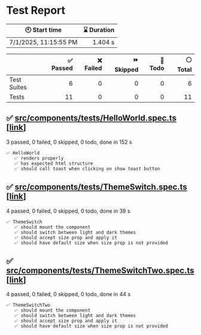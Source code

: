 # Test Report

| 🕙 Start time | ⌛ Duration |
| --- | ---: |
| 7/1/2025, 11:15:55 PM | 1.404 s |

| | ✅ Passed | ❌ Failed | ⏩ Skipped | 🚧 Todo | ⚪ Total |
| --- | ---: | ---: | ---: | ---: | ---: |
|Test Suites|6|0|0|0|6|
|Tests|11|0|0|0|11|

## ✅ <a id="file0" href="#file0">src/components/__tests__/HelloWorld.spec.ts</a> [[link](https://github.com/georgegigarib/HR-FE/blob/9f316e12c074364e49543f1d4f29c08681ade46b/src/components/__tests__/HelloWorld.spec.ts)]

3 passed, 0 failed, 0 skipped, 0 todo, done in 152 s

```
✅ HelloWorld
   ✅ renders properly
   ✅ has expected html structure
   ✅ should call toast when clicking on show toast button
```

## ✅ <a id="file1" href="#file1">src/components/__tests__/ThemeSwitch.spec.ts</a> [[link](https://github.com/georgegigarib/HR-FE/blob/9f316e12c074364e49543f1d4f29c08681ade46b/src/components/__tests__/ThemeSwitch.spec.ts)]

4 passed, 0 failed, 0 skipped, 0 todo, done in 39 s

```
✅ ThemeSwitch
   ✅ should mount the component
   ✅ should switch between light and dark themes
   ✅ should accept size prop and apply it
   ✅ should have default size when size prop is not provided
```

## ✅ <a id="file2" href="#file2">src/components/__tests__/ThemeSwitchTwo.spec.ts</a> [[link](https://github.com/georgegigarib/HR-FE/blob/9f316e12c074364e49543f1d4f29c08681ade46b/src/components/__tests__/ThemeSwitchTwo.spec.ts)]

4 passed, 0 failed, 0 skipped, 0 todo, done in 44 s

```
✅ ThemeSwitchTwo
   ✅ should mount the component
   ✅ should switch between light and dark themes
   ✅ should accept size prop and apply it
   ✅ should have default size when size prop is not provided
```
